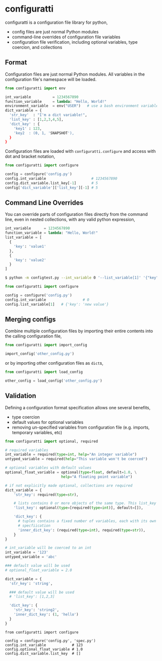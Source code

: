 configuratti
============

configuratti is a configuration file library for python,

+ config files are just normal Python modules
+ command-line overrides of configuration file variables
+ configuration file verification, including optional variables, type coercion,
  and collections

Format
------

Configuration files are just normal Python modules. All variables in the
configuration file's namespace will be loaded.

```python
from configuratti import env

int_variable          = 1234567890
function_variable     = lambda: "Hello, World!"
environment_variable  = env("USER")   # use a bash environment variable
dict_variable = {
  'str_key'  : "I'm a dict variable!",
  'list_key' : [1,2,3,4,5],
  'dict_key' : {
    'key1' : 123,
    'key2  : (0, 1, 'SNAPSHOT'),
  }
}
```

Configuration files are loaded with `configuratti.configure` and access with
dot and bracket notation,

```python
from configuratti import configure

config = configure('config.py')
config.int_variable                     # 1234567890
config.dict_variable.list_key[-1]       # 5
config['dict_variable']['list_key'][-1] # 5
```

Command Line Overrides
----------------------

You can override parts of configuration files directly from the command line,
even in nested collections, with any valid python expression,

```python
int_variable      = 1234567890
function_variable = lambda: "Hello, World!"
list_variable = [
  {
    'key': 'value1'
  },
  {
    'key': 'value2'
  }
]
```

```bash
$ python -m configtest.py --int_variable 0 '--list_variable[1]' '{"key": "new value"}'
```

```python
from configuratti import configure

config = configure('config.py')
config.int_variable                 # 0
config.list_variable[1]   # {'key': 'new value'}
```

Merging configs
---------------

Combine multiple configuration files by importing their entire contents into
the calling configuration file,

```python
from configuratti import import_config

import_config('other_config.py')
```

or by importing other configuration files as `dict`s,

```python
from configuratti import load_config

other_config = load_config('other_config.py')
```

Validation
----------

Defining a configuration format specification allows one several benefits,

+ type coercion
+ default values for optional variables
+ removing un-specified variables from configuration file (e.g. imports,
  temporary variables, etc)

```python
from configuratti import optional, required

# required variables
int_variable = required(type=int, help="An integer variable")
untyped_variable = required(help="This variable won't be coerced")

# optional variables with default values
optional_float_variable = optional(type=float, default=1.0, \
                          help="A floating point variable")

# if not explicitly made optional, collections are required
dict_variable = {
    'str_key': required(type=str),

    # lists contains 0 or more objects of the same type. This list_key is optional.
    'list_key': optional(type=[required(type=int)], default=[]),

    'dict_key': {
      # tuples contains a fixed number of variables, each with its own
      # specfiication
      'inner_dict_key': (required(type=int), required(type=str)),
    }
}
```

```python
# int_variable will be coerced to an int
int_variable = '123'
untyped_variable = 'abc'

### default value will be used
# optional_float_variable = 2.0

dict_variable = {
  'str_key': 'string',

  ### default value will be used
  # 'list_key': [1,2,3]

  'dict_key': {
    'str_key': 'string2',
    'inner_dict_key': (1, 'hello')
  }
}
```

```
from configuratti import configure

config = configure('config.py', 'spec.py')
config.int_variable            # 123
config.optional_float_variable # 1.0
config.dict_variable.list_key  # []
```
